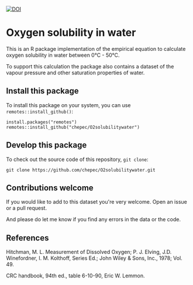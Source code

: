 [![DOI](https://zenodo.org/badge/DOI/10.5281/zenodo.3636202.svg)](https://doi.org/10.5281/zenodo.3636202)

# Oxygen solubility in water

This is an R package implementation of the empirical equation to calculate oxygen solubility in water between 0°C - 50°C.

To support this calculation the package also contains a dataset of the vapour pressure and other saturation properties of water.


## Install this package

To install this package on your system, you can use `remotes::install_github()`:

```
install.packages("remotes")
remotes::install_github("chepec/O2solubilitywater")
```


## Develop this package

To check out the source code of this repository, `git clone`:

```
git clone https://github.com/chepec/O2solubilitywater.git
```


## Contributions welcome

If you would like to add to this dataset you're very welcome. Open an issue or a pull request.

And please do let me know if you find any errors in the data or the code.



## References

Hitchman, M. L. Measurement of Dissolved Oxygen; P. J. Elving, J.D. Winefordner, I. M. Kolthoff, Series Ed.; John Wiley & Sons, Inc., 1978; Vol. 49.

CRC handbook, 94th ed., table 6-10-90, Eric W. Lemmon.
